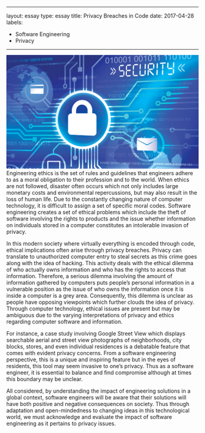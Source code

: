 
---
layout: essay
type: essay
title: Privacy Breaches in Code
date: 2017-04-28
labels:
  - Software Engineering
  - Privacy
---
<img class="ui medium right floated rounded image" src="../images/privacy.png">
Engineering ethics is the set of rules and guidelines that engineers adhere to as a moral obligation to their profession and to the world. When ethics are not followed, disaster often occurs which not only includes large monetary costs and environmental repercussions, but may also result in the loss of human life. Due to the constantly changing nature of computer technology, it is difficult to assign a set of specific moral codes. Software engineering creates a set of ethical problems which include the theft of software involving the rights to products and the issue whether information on individuals stored in a computer constitutes an intolerable invasion of privacy.

In this modern society where virtually everything is encoded through code, ethical implications often arise through privacy breaches. Privacy can translate to unauthorized computer entry to steal secrets as this crime goes along with the idea of hacking. This activity deals with the ethical dilemma of who actually owns information and who has the rights to access that information. Therefore, a serious dilemma involving the amount of information gathered by computers puts people’s personal information in a vulnerable position as the issue of who owns the information once it is inside a computer is a grey area. Consequently, this dilemma is unclear as people have opposing viewpoints which further clouds the idea of privacy. Through computer technology, ethical issues are present but may be ambiguous due to the varying interpretations of privacy and ethics regarding computer software and information.

For instance, a case study involving Google Street View which displays searchable aerial and street view photographs of neighborhoods, city blocks, stores, and even individual residences is a debatable feature that comes with evident privacy concerns. From a software engineering perspective, this is a unique and inspiring feature but in the eyes of residents, this tool may seem invasive to one’s privacy. Thus as a software engineer, it is essential to balance and find compromise although at times this boundary may be unclear.

All considered, by understanding the impact of engineering solutions in a global context, software engineers will be aware that their solutions will have both positive and negative consequences on society. Thus through adaptation and open-mindedness to changing ideas in this technological world, we must acknowledge and evaluate the impact of software engineering as it pertains to privacy issues. 


